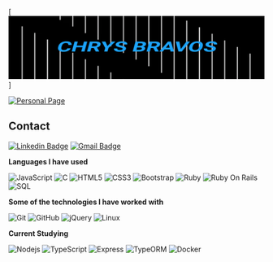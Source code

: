 
[![Header](cb-gif.gif)]

[![Personal Page](https://img.shields.io/badge/-Personal_Page-000000?style=for-the-badge&logo=javascript&logoColor=white)](https://www.inf.ufpr.br/cnb18/)

## Contact

[![Linkedin Badge](https://img.shields.io/badge/-LinkedIn-blue?style=flat-square&logo=Linkedin&logoColor=white&link=https://www.linkedin.com/in/chrystopher-bravos-3252041bb//)](https://www.linkedin.com/in/chrystopher-bravos-3252041bb/)
[![Gmail Badge](https://img.shields.io/badge/-Gmail-c14438?style=flat-square&logo=Gmail&logoColor=white&link=mailto:cnbravos5@gmail.com)](mailto:cnbravos5@gmail.com)

**Languages I have used**

![JavaScript](https://img.shields.io/badge/-JavaScript-black?style=flat-square&logo=javascript)
![C](https://img.shields.io/badge/-A8B9CC?style=flat-square&logo=c&logoColor=white)
![HTML5](https://img.shields.io/badge/-HTML5-E34F26?style=flat-square&logo=html5&logoColor=white)
![CSS3](https://img.shields.io/badge/-CSS3-1572B6?style=flat-square&logo=css3)
![Bootstrap](https://img.shields.io/badge/-Bootstrap-563D7C?style=flat-square&logo=bootstrap)
![Ruby](https://img.shields.io/badge/-Ruby-ffffff?style=flat-square&logo=ruby&logoColor=B31E1E)
![Ruby On Rails](https://img.shields.io/badge/-Ruby_on_Rails-ffffff?style=flat-square&logo=ruby-on-rails&logoColor=B31E1E)
![SQL](https://img.shields.io/badge/-SQL-000000?style=flat&logo=MySQL)

**Some of the technologies I have worked with**

![Git](https://img.shields.io/badge/-Git-black?style=flat-square&logo=git)
![GitHub](https://img.shields.io/badge/-GitHub-181717?style=flat-square&logo=github)
![jQuery](https://img.shields.io/badge/-jQuery-000000?style=flat&logo=jQuery&logoColor=0769AD)
![Linux](https://img.shields.io/badge/-Linux-000000?style=flat&logo=linux&logoColor=FCC624)

**Current Studying**

![Nodejs](https://img.shields.io/badge/-Nodejs-black?style=flat-square&logo=Node.js)
![TypeScript](https://img.shields.io/badge/-TypeScript-000000?style=flat-square&logo=typescript)
![Express](https://img.shields.io/badge/-Express-000000?style=flat&logo=Express&logoColor=white)
![TypeORM](https://img.shields.io/badge/-TypeORM-000000?style=flat&logo=TypeORM)
![Docker](https://img.shields.io/badge/-Docker-black?style=flat-square&logo=docker)
